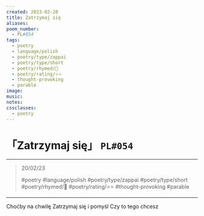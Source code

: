 ```yaml
---
created: 2023-02-20
title: Zatrzymaj się
aliases:
poem_number:
  - PL#054
tags:
  - poetry
  - language/polish
  - poetry/type/zappai
  - poetry/type/short
  - poetry/rhymed/🔴
  - poetry/rating/⭐⭐
  - thought-provoking
  - parable
image:
music:
notes:
cssclasses:
  - poetry
---
```

# 「Zatrzymaj się」 `PL#054`

---

> 20/02/23
> 
> #poetry 
> #language/polish 
> #poetry/type/zappai #poetry/type/short 
> #poetry/rhymed/🔴 
> #poetry/rating/⭐⭐ 
> #thought-provoking #parable  

---

Choćby na chwilę
Zatrzymaj się i pomyśl
Czy to tego chcesz
